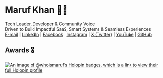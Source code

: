# Maruf Khan 🐱‍💻                                                                
Tech Leader, Developer & Community Voice  
Driven to Build Impactful SaaS, Smart Systems & Seamless Experiences                                       
[E-mail](mailto:collab@withmaruf.com) | [LinkedIn](https://www.linkedin.com/in/immarufkhan/) | [Facebook](https://www.facebook.com/whoizmaruf/) | [Instagram](https://www.instagram.com/whoizmaruf/) | [X (Twitter)](https://twitter.com/immarufkhan) | [YouTube](https://www.youtube.com/channel/UCzE0B526P4VhuKohtjYO9kQ) | [GitHub](https://github.com/whoismaruf)

## Awards 🎖️
<!-- <div align=center>
    <a href="https://github.com/ryo-ma/github-profile-trophy" title="Go to Source">
      <img align="center" width=100% src="https://github-profile-trophy.vercel.app/?username=whoismaruf&theme=onedark&column=9" alt="zumrudu-anka" />
    </a>
</div> -->
[![An image of @whoismaruf's Holopin badges, which is a link to view their full Holopin profile](https://holopin.me/whoismaruf)](https://holopin.io/@whoismaruf)
